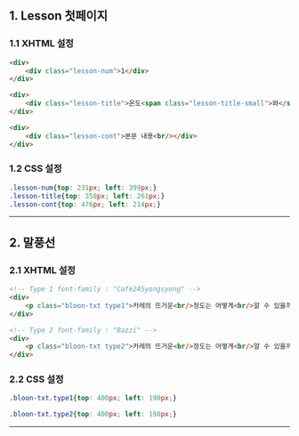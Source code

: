 ## 1. Lesson 첫페이지

### 1.1 XHTML 설정
```html
<div>
    <div class="lesson-num">1</div>
</div>

<div>
    <div class="lesson-title">온도<span class="lesson-title-small">와</span> 열</div>
</div>

<div>
    <div class="lesson-cont">본문 내용<br/></div>
</div>
```

### 1.2 CSS 설정
```CSS
.lesson-num{top: 231px; left: 399px;}
.lesson-title{top: 358px; left: 261px;}
.lesson-cont{top: 476px; left: 214px;}
```

***

## 2. 말풍선

### 2.1 XHTML 설정
```html
<!-- Type 1 font-family : "Cafe24Syongsyong" -->
<div>
    <p class="bloon-txt type1">카레의 뜨거운<br/>정도는 어떻게<br/>알 수 있을까요?</p>
</div>

<!-- Type 2 font-family : "Bazzi" -->
<div>
    <p class="bloon-txt type2">카레의 뜨거운<br/>정도는 어떻게<br/>알 수 있을까요?</p>
</div>
```

### 2.2 CSS 설정
```CSS
.bloon-txt.type1{top: 400px; left: 190px;}

.bloon-txt.type2{top: 400px; left: 190px;}
```

***

<style type="text/css>
 @font-face {
    font-family: 'Cafe24Syongsyong';
    src: url('https://cdn.jsdelivr.net/gh/projectnoonnu/noonfonts_twelve@1.1/Cafe24Syongsyong.woff') format('woff');
    font-weight: normal;
    font-style: normal;
}
</style>


{::nomarkdown}

<!-- HTML CODE-->
<div>
    <p class="bloon-txt type1" style="font-family: 'Cafe24Syongsyong';">카레의 뜨거운<br/>정도는 어떻게<br/>알 수 있을까요?</p>
</div>
{:/}



















